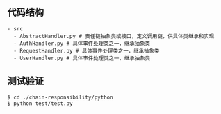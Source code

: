 ## 代码结构
```shell
- src
  - AbstractHandler.py # 责任链抽象类或接口，定义调用链，供具体类继承和实现
  - AuthHandler.py # 具体事件处理类之一，继承抽象类
  - RequestHandler.py # 具体事件处理类之一，继承抽象类
  - UserHandler.py # 具体事件处理类之一，继承抽象类
```

## 测试验证

```shell
$ cd ./chain-responsibility/python
$ python test/test.py
```
